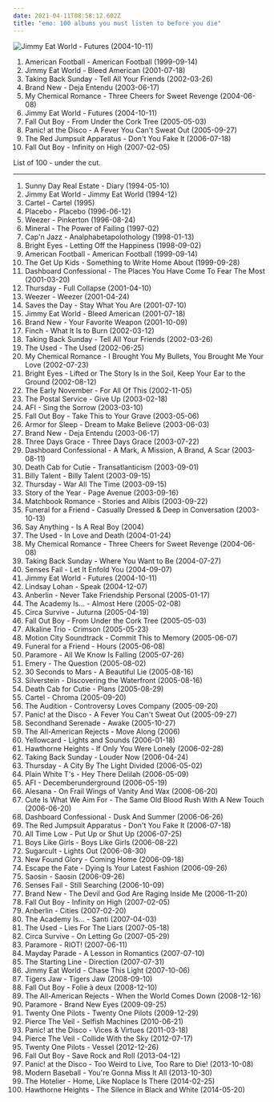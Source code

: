 ```yaml
---
date: 2021-04-11T08:58:12.602Z
title: "emo: 100 albums you must listen to before you die"
---
```

![Jimmy Eat World - Futures (2004-10-11)](http://coverartarchive.org/release/e67133ea-9b44-4e2b-b612-50b2a7f9ca1f/4785067987-500.jpg "Jimmy Eat World - Futures (2004-10-11)")
<ol class="albums">
<li data-cover="http://coverartarchive.org/release/aa4983e3-f20f-48fd-a446-8230a71c470b/7248178022-500.jpg" data-tags="indie rock, emo" role="button">American Football - American Football (1999-09-14)</li>
<li data-cover="http://coverartarchive.org/release/d475a4fe-ef67-4bc9-9eef-1f2150964c1d/5572153535-500.jpg" data-tags="alternative rock, rock, emo" role="button">Jimmy Eat World - Bleed American (2001-07-18)</li>
<li data-cover="https://img.discogs.com/r55GUTKgafFvtXlW7cLIFBGOkCA=/fit-in/300x300/filters:strip_icc():format(jpeg):mode_rgb():quality(90)/discogs-images/R-3835343-1346270454-3867.jpeg.jpg" data-tags="emo" role="button">Taking Back Sunday - Tell All Your Friends (2002-03-26)</li>
<li data-cover="https://img.discogs.com/9gVexhNM1SO7bKgyYKyar_K47xs=/fit-in/600x600/filters:strip_icc():format(jpeg):mode_rgb():quality(90)/discogs-images/R-3662330-1405403128-4438.jpeg.jpg" data-tags="emo" role="button">Brand New - Deja Entendu (2003-06-17)</li>
<li data-cover="http://coverartarchive.org/release/9108adbb-b065-408b-9f59-c1af1f4a241a/11144521161-500.jpg" data-tags="rock, emo, alternative" role="button">My Chemical Romance - Three Cheers for Sweet Revenge (2004-06-08)</li>
<li data-cover="http://coverartarchive.org/release/e67133ea-9b44-4e2b-b612-50b2a7f9ca1f/4785067987-500.jpg" data-tags="alternative rock, emo" role="button">Jimmy Eat World - Futures (2004-10-11)</li>
<li data-cover="http://coverartarchive.org/release/876e5c90-4dfa-3b2c-aa9e-37c8c94a23b8/1236750855-500.jpg" data-tags="rock, pop punk" role="button">Fall Out Boy - From Under the Cork Tree (2005-05-03)</li>
<li data-cover="https://via.placeholder.com/450" data-tags="emo, rock" role="button">Panic! at the Disco - A Fever You Can't Sweat Out (2005-09-27)</li>
<li data-cover="http://coverartarchive.org/release/76360728-22dd-4c57-86d2-481b4a2e88fc/12966416160-500.jpg" data-tags="rock, alternative rock, emo, screamo" role="button">The Red Jumpsuit Apparatus - Don't You Fake It (2006-07-18)</li>
<li data-cover="http://coverartarchive.org/release/10b70cf6-7880-4699-a936-a288e5ceedf9/6988662741-500.jpg" data-tags="pop punk, rock" role="button">Fall Out Boy - Infinity on High (2007-02-05)</li>
</ol>
List of 100 - under the cut.
<!-- more -->

_________________

<ol class="albums">
<li data-cover="https://img.discogs.com/uGrRDsDRtzlAyjlcm-8l6zG0QHo=/fit-in/300x300/filters:strip_icc():format(jpeg):mode_rgb():quality(90)/discogs-images/R-716513-1234055000.jpeg.jpg" data-tags="emo" role="button">
Sunny Day Real Estate - Diary (1994-05-10)
</li>
<li data-cover="https://img.discogs.com/kaMzumBiDJCQp4gm4ckSh27Zm00=/fit-in/600x520/filters:strip_icc():format(jpeg):mode_rgb():quality(90)/discogs-images/R-413931-1604390423-9720.jpeg.jpg" data-tags="rock" role="button">
Jimmy Eat World - Jimmy Eat World (1994-12)
</li>
<li data-cover="https://img.discogs.com/kfHVrEkCRDQZ8b-cejUETKyt-pM=/fit-in/600x594/filters:strip_icc():format(jpeg):mode_rgb():quality(90)/discogs-images/R-748997-1224492628.jpeg.jpg" data-tags="emo, pop punk" role="button">
Cartel - Cartel (1995)
</li>
<li data-cover="http://coverartarchive.org/release/dfd1efc5-a99d-4560-8141-4a26da18c209/8801167569-500.jpg" data-tags="alternative rock, alternative, rock" role="button">
Placebo - Placebo (1996-06-12)
</li>
<li data-cover="http://coverartarchive.org/release/ef968db8-874e-4d79-adb7-2ea0fe0b2b76/5857755598-500.jpg" data-tags="alternative rock, 90s" role="button">
Weezer - Pinkerton (1996-08-24)
</li>
<li data-cover="https://img.discogs.com/OzJqQd_Z2UC4hcePk7B5Pa3Rg58=/fit-in/600x596/filters:strip_icc():format(jpeg):mode_rgb():quality(90)/discogs-images/R-747340-1369185112-9391.jpeg.jpg" data-tags="emo, indie rock" role="button">
Mineral - The Power of Failing (1997-02)
</li>
<li data-cover="https://img.discogs.com/D9QATnRLIAKrHwy-ZLgk7OXhQyM=/fit-in/600x600/filters:strip_icc():format(jpeg):mode_rgb():quality(90)/discogs-images/R-853287-1312821508.jpeg.jpg" data-tags="emo" role="button">
Cap'n Jazz - Analphabetapolothology (1998-01-13)
</li>
<li data-cover="https://via.placeholder.com/450" data-tags="indie, emo" role="button">
Bright Eyes - Letting Off the Happiness (1998-09-02)
</li>
<li data-cover="http://coverartarchive.org/release/aa4983e3-f20f-48fd-a446-8230a71c470b/7248178022-500.jpg" data-tags="indie rock, emo" role="button">
American Football - American Football (1999-09-14)
</li>
<li data-cover="http://coverartarchive.org/release/011310b5-57b5-416e-8331-9bc134f6fbc8/3366913620-500.jpg" data-tags="emo" role="button">
The Get Up Kids - Something to Write Home About (1999-09-28)
</li>
<li data-cover="http://coverartarchive.org/release/fd3ea260-7f06-496b-aafe-7b93d2dad025/6169341657-500.jpg" data-tags="emo" role="button">
Dashboard Confessional - The Places You Have Come To Fear The Most (2001-03-20)
</li>
<li data-cover="http://coverartarchive.org/release/c4cd7298-790a-30cc-ac23-e5b5144a5cc2/27353011944-500.jpg" data-tags="post-hardcore, emo" role="button">
Thursday - Full Collapse (2001-04-10)
</li>
<li data-cover="https://img.discogs.com/mtkGbv_VMPU89YRc3gDEewalxks=/fit-in/600x600/filters:strip_icc():format(jpeg):mode_rgb():quality(90)/discogs-images/R-472533-1241059996.jpeg.jpg" data-tags="rock, alternative rock, weezer, alternative, 90s" role="button">
Weezer - Weezer (2001-04-24)
</li>
<li data-cover="https://img.discogs.com/D4TQiVXih8lUXHMWLda880kUDLA=/fit-in/486x475/filters:strip_icc():format(jpeg):mode_rgb():quality(90)/discogs-images/R-2558652-1370617869-6756.jpeg.jpg" data-tags="emo" role="button">
Saves the Day - Stay What You Are (2001-07-10)
</li>
<li data-cover="http://coverartarchive.org/release/d475a4fe-ef67-4bc9-9eef-1f2150964c1d/5572153535-500.jpg" data-tags="alternative rock, rock, emo" role="button">
Jimmy Eat World - Bleed American (2001-07-18)
</li>
<li data-cover="http://coverartarchive.org/release/bd98ccf6-f2fe-4eef-8104-4acf5b315414/4724001049-500.jpg" data-tags="pop punk, emo" role="button">
Brand New - Your Favorite Weapon (2001-10-09)
</li>
<li data-cover="http://coverartarchive.org/release/1981ba90-cdff-4385-95f9-e2b72b2c6803/27079506039-500.jpg" data-tags="post-hardcore" role="button">
Finch - What It Is to Burn (2002-03-12)
</li>
<li data-cover="https://img.discogs.com/r55GUTKgafFvtXlW7cLIFBGOkCA=/fit-in/300x300/filters:strip_icc():format(jpeg):mode_rgb():quality(90)/discogs-images/R-3835343-1346270454-3867.jpeg.jpg" data-tags="emo" role="button">
Taking Back Sunday - Tell All Your Friends (2002-03-26)
</li>
<li data-cover="https://via.placeholder.com/450" data-tags="emo" role="button">
The Used - The Used (2002-06-25)
</li>
<li data-cover="http://coverartarchive.org/release/ac803e8f-4243-3a3d-91b4-9f9680380bac/6927512878-500.jpg" data-tags="post-hardcore, rock" role="button">
My Chemical Romance - I Brought You My Bullets, You Brought Me Your Love (2002-07-23)
</li>
<li data-cover="http://coverartarchive.org/release/befc806a-fcc5-45b3-8162-4886c0d28627/4724053186-500.jpg" data-tags="indie" role="button">
Bright Eyes - Lifted or The Story Is in the Soil, Keep Your Ear to the Ground (2002-08-12)
</li>
<li data-cover="http://coverartarchive.org/release/3895df67-624a-40ac-b5f7-db66bebff818/11597682469-500.jpg" data-tags="emo, indie rock, indie" role="button">
The Early November - For All Of This (2002-11-05)
</li>
<li data-cover="https://img.discogs.com/0KYiptrcWBVNaineREV1kbuow2U=/fit-in/600x588/filters:strip_icc():format(jpeg):mode_rgb():quality(90)/discogs-images/R-5104968-1384623054-8986.jpeg.jpg" data-tags="indie, electronic" role="button">
The Postal Service - Give Up (2003-02-18)
</li>
<li data-cover="https://img.discogs.com/DmrGqQLFUrLoC-xhHEnLUml8Ldk=/fit-in/600x640/filters:strip_icc():format(jpeg):mode_rgb():quality(90)/discogs-images/R-2811694-1604423801-9427.jpeg.jpg" data-tags="punk rock, punk, alternative rock" role="button">
AFI - Sing the Sorrow (2003-03-10)
</li>
<li data-cover="http://coverartarchive.org/release/5c3f089c-a56b-3587-9dfd-1116890c0325/5678899612-500.jpg" data-tags="pop punk, emo, punk" role="button">
Fall Out Boy - Take This to Your Grave (2003-05-06)
</li>
<li data-cover="http://coverartarchive.org/release/460b65c5-ac1b-44e1-89da-82a8ebf24d28/16615141609-500.jpg" data-tags="emo, alternative, rock" role="button">
Armor for Sleep - Dream to Make Believe (2003-06-03)
</li>
<li data-cover="https://img.discogs.com/9gVexhNM1SO7bKgyYKyar_K47xs=/fit-in/600x600/filters:strip_icc():format(jpeg):mode_rgb():quality(90)/discogs-images/R-3662330-1405403128-4438.jpeg.jpg" data-tags="emo" role="button">
Brand New - Deja Entendu (2003-06-17)
</li>
<li data-cover="http://coverartarchive.org/release/b5a159ae-5db1-42fb-8a3e-4387406ef00c/4338138973-500.jpg" data-tags="alternative rock, rock" role="button">
Three Days Grace - Three Days Grace (2003-07-22)
</li>
<li data-cover="http://coverartarchive.org/release/a286be17-96f0-3dee-9c66-d8972a04d4e9/1742724035-500.jpg" data-tags="emo" role="button">
Dashboard Confessional - A Mark, A Mission, A Brand, A Scar (2003-08-11)
</li>
<li data-cover="https://img.discogs.com/HHLuK6EGaphF-vdfztO3Gjs13Kw=/fit-in/600x603/filters:strip_icc():format(jpeg):mode_rgb():quality(90)/discogs-images/R-10585623-1500405654-4307.jpeg.jpg" data-tags="indie, indie rock, indie pop" role="button">
Death Cab for Cutie - Transatlanticism (2003-09-01)
</li>
<li data-cover="http://coverartarchive.org/release/e61cbdfc-e830-4aa1-bd58-471a51b05d3f/2517909352-500.jpg" data-tags="punk rock" role="button">
Billy Talent - Billy Talent (2003-09-15)
</li>
<li data-cover="http://coverartarchive.org/release/af6212bb-3139-3251-9a89-0e510de3ed11/2341635674-500.jpg" data-tags="post-hardcore, emo" role="button">
Thursday - War All The Time (2003-09-15)
</li>
<li data-cover="http://coverartarchive.org/release/04f0fa1d-018e-4138-8359-26618b763fbf/13876313910-500.jpg" data-tags="emo, post-hardcore" role="button">
Story of the Year - Page Avenue (2003-09-16)
</li>
<li data-cover="https://img.discogs.com/K2yyNsA_34niNo9BnGVhxfuwviI=/fit-in/600x601/filters:strip_icc():format(jpeg):mode_rgb():quality(90)/discogs-images/R-7568257-1584320183-6792.jpeg.jpg" data-tags="emo" role="button">
Matchbook Romance - Stories and Alibis (2003-09-22)
</li>
<li data-cover="https://img.discogs.com/f_Z5jf9GxipomA3X7zmUykQpHOk=/fit-in/200x200/filters:strip_icc():format(jpeg):mode_rgb():quality(90)/discogs-images/R-3122839-1316854929.jpeg.jpg" data-tags="post-hardcore" role="button">
Funeral for a Friend - Casually Dressed & Deep in Conversation (2003-10-13)
</li>
<li data-cover="http://coverartarchive.org/release/075e7ea9-d145-4b1e-9c2d-dce60ac1b0f2/12328012368-500.jpg" data-tags="indie rock, indie" role="button">
Say Anything - Is A Real Boy (2004)
</li>
<li data-cover="https://img.discogs.com/XclehEHfi-WpinTa-lTr7cojq8o=/fit-in/550x558/filters:strip_icc():format(jpeg):mode_rgb():quality(90)/discogs-images/R-525442-1127571446.jpeg.jpg" data-tags="emo, alternative, alternative rock" role="button">
The Used - In Love and Death (2004-01-24)
</li>
<li data-cover="http://coverartarchive.org/release/9108adbb-b065-408b-9f59-c1af1f4a241a/11144521161-500.jpg" data-tags="rock, emo, alternative" role="button">
My Chemical Romance - Three Cheers for Sweet Revenge (2004-06-08)
</li>
<li data-cover="http://coverartarchive.org/release/17f88c72-99db-495c-8fbd-37610350c785/14511746339-500.jpg" data-tags="emo" role="button">
Taking Back Sunday - Where You Want to Be (2004-07-27)
</li>
<li data-cover="http://coverartarchive.org/release/42f3b9d6-52b3-49a8-a65d-972b578decf0/5893187085-500.jpg" data-tags="emo" role="button">
Senses Fail - Let It Enfold You (2004-09-07)
</li>
<li data-cover="http://coverartarchive.org/release/e67133ea-9b44-4e2b-b612-50b2a7f9ca1f/4785067987-500.jpg" data-tags="alternative rock, emo" role="button">
Jimmy Eat World - Futures (2004-10-11)
</li>
<li data-cover="http://coverartarchive.org/release/e79e742e-49c6-4f11-964e-ed89212c9736/28281473613-500.jpg" data-tags="emo, pop" role="button">
Lindsay Lohan - Speak (2004-12-07)
</li>
<li data-cover="http://coverartarchive.org/release/0158574e-e762-4a5f-a927-ad925172605d/17944620848-500.jpg" data-tags="alternative rock" role="button">
Anberlin - Never Take Friendship Personal (2005-01-17)
</li>
<li data-cover="https://via.placeholder.com/450" data-tags="pop punk, emo" role="button">
The Academy Is... - Almost Here (2005-02-08)
</li>
<li data-cover="http://coverartarchive.org/release/a3dcaa6b-071e-3d43-b4c7-3e7d852a257e/8355151197-500.jpg" data-tags="alternative rock, experimental, indie" role="button">
Circa Survive - Juturna (2005-04-19)
</li>
<li data-cover="http://coverartarchive.org/release/876e5c90-4dfa-3b2c-aa9e-37c8c94a23b8/1236750855-500.jpg" data-tags="rock, pop punk" role="button">
Fall Out Boy - From Under the Cork Tree (2005-05-03)
</li>
<li data-cover="http://coverartarchive.org/release/7dfe419a-c40e-48d1-afb1-a40630935119/9192690317-500.jpg" data-tags="rock, punk, alternative, punk rock" role="button">
Alkaline Trio - Crimson (2005-05-23)
</li>
<li data-cover="http://coverartarchive.org/release/b385a012-e088-426d-980b-acdf114ef775/10187762153-500.jpg" data-tags="pop punk" role="button">
Motion City Soundtrack - Commit This to Memory (2005-06-07)
</li>
<li data-cover="http://coverartarchive.org/release/a3e1b1ed-5ac4-43c8-9d54-069105bd0869/1313064174-500.jpg" data-tags="post-hardcore, emo" role="button">
Funeral for a Friend - Hours (2005-06-08)
</li>
<li data-cover="http://coverartarchive.org/release/99c3f86a-eac2-42b6-b24c-342dc604252a/20614244026-500.jpg" data-tags="pop punk, rock" role="button">
Paramore - All We Know Is Falling (2005-07-26)
</li>
<li data-cover="http://coverartarchive.org/release/a7337747-fa84-4d3f-aa12-e53ad43cf745/4889657836-500.jpg" data-tags="emo, christian, emocore, rock, post-hardcore" role="button">
Emery - The Question (2005-08-02)
</li>
<li data-cover="http://coverartarchive.org/release/bc56e60b-8173-4be0-9862-5d85ea3c980f/11634413747-500.jpg" data-tags="alternative rock, rock" role="button">
30 Seconds to Mars - A Beautiful Lie (2005-08-16)
</li>
<li data-cover="http://coverartarchive.org/release/b7b89f8a-6b62-4e5b-8675-492ecc731336/7181118799-500.jpg" data-tags="post-hardcore" role="button">
Silverstein - Discovering the Waterfront (2005-08-16)
</li>
<li data-cover="http://coverartarchive.org/release/e6b48feb-4df7-4feb-b35f-efdb7695a949/9165973395-500.jpg" data-tags="indie" role="button">
Death Cab for Cutie - Plans (2005-08-29)
</li>
<li data-cover="http://coverartarchive.org/release/760bd43c-0bf3-43a4-8d1f-5995cb340481/11042148072-500.jpg" data-tags="pop punk, cartel" role="button">
Cartel - Chroma (2005-09-20)
</li>
<li data-cover="https://via.placeholder.com/450" data-tags="emo, catchy, pop punk, victory, theaudition, albums i might like to own, take in emule" role="button">
The Audition - Controversy Loves Company (2005-09-20)
</li>
<li data-cover="https://via.placeholder.com/450" data-tags="emo, rock" role="button">
Panic! at the Disco - A Fever You Can't Sweat Out (2005-09-27)
</li>
<li data-cover="http://coverartarchive.org/release/15a9cca2-cd9e-4aac-9828-b85f184b1f84/24240958685-500.jpg" data-tags="acoustic, emo" role="button">
Secondhand Serenade - Awake (2005-10-27)
</li>
<li data-cover="https://img.discogs.com/p1nLSTQQFffBdpkUic-TdeeMeTc=/fit-in/500x500/filters:strip_icc():format(jpeg):mode_rgb():quality(90)/discogs-images/R-509394-1224138179.jpeg.jpg" data-tags="rock, pop punk, alternative rock" role="button">
The All-American Rejects - Move Along (2006)
</li>
<li data-cover="http://coverartarchive.org/release/3ba8706d-4a74-412a-bac1-4497189f70f9/7255069360-500.jpg" data-tags="pop punk" role="button">
Yellowcard - Lights and Sounds (2006-01-18)
</li>
<li data-cover="http://coverartarchive.org/release/d39b5760-18ad-4a8e-a625-ca128e69384a/2330331132-500.jpg" data-tags="emo" role="button">
Hawthorne Heights - If Only You Were Lonely (2006-02-28)
</li>
<li data-cover="https://img.discogs.com/jXHEqpkzaiZYX3BIWucVSpVCSiQ=/fit-in/479x481/filters:strip_icc():format(jpeg):mode_rgb():quality(90)/discogs-images/R-2067528-1262096038.jpeg.jpg" data-tags="emo" role="button">
Taking Back Sunday - Louder Now (2006-04-24)
</li>
<li data-cover="http://coverartarchive.org/release/93d6bfce-9c1a-38a7-bc24-13be3a4a51b8/14793961860-500.jpg" data-tags="post-hardcore, emo" role="button">
Thursday - A City By The Light Divided (2006-05-02)
</li>
<li data-cover="https://img.discogs.com/O6tUgmp54g3WX4K_otOtQnfqntc=/fit-in/500x500/filters:strip_icc():format(jpeg):mode_rgb():quality(90)/discogs-images/R-764886-1156447982.jpeg.jpg" data-tags="indie, emo" role="button">
Plain White T's - Hey There Delilah (2006-05-09)
</li>
<li data-cover="http://coverartarchive.org/release/89eaa471-57ea-44e5-8c51-5267f56c795e/27285761349-500.jpg" data-tags="alternative rock, rock" role="button">
AFI - Decemberunderground (2006-05-19)
</li>
<li data-cover="http://coverartarchive.org/release/57eafc78-cefd-4048-baf0-073739ee918e/3014173374-500.jpg" data-tags="screamo, emocore, post-hardcore" role="button">
Alesana - On Frail Wings of Vanity And Wax (2006-06-20)
</li>
<li data-cover="https://img.discogs.com/0f36ac86c54fe502a205affaefeae52f092904f2/images/spacer.gif" data-tags="pop punk" role="button">
Cute Is What We Aim For - The Same Old Blood Rush With A New Touch (2006-06-20)
</li>
<li data-cover="https://img.discogs.com/QPMnXIE11R-Bfg_UmDD19W68Udc=/fit-in/500x500/filters:strip_icc():format(jpeg):mode_rgb():quality(90)/discogs-images/R-1288391-1206675152.jpeg.jpg" data-tags="emo" role="button">
Dashboard Confessional - Dusk And Summer (2006-06-26)
</li>
<li data-cover="http://coverartarchive.org/release/76360728-22dd-4c57-86d2-481b4a2e88fc/12966416160-500.jpg" data-tags="rock, alternative rock, emo, screamo" role="button">
The Red Jumpsuit Apparatus - Don't You Fake It (2006-07-18)
</li>
<li data-cover="http://coverartarchive.org/release/d75d73f2-b776-40a0-8379-8d5d2ac84920/10226803952-500.jpg" data-tags="pop punk" role="button">
All Time Low - Put Up or Shut Up (2006-07-25)
</li>
<li data-cover="http://coverartarchive.org/release/61710908-1bb8-4fd9-99b0-f9e0ad6f7d7f/9587442144-500.jpg" data-tags="pop punk" role="button">
Boys Like Girls - Boys Like Girls (2006-08-22)
</li>
<li data-cover="https://via.placeholder.com/450" data-tags="pop punk" role="button">
Sugarcult - Lights Out (2006-08-30)
</li>
<li data-cover="http://coverartarchive.org/release/bb3f60de-b134-42f8-a298-a4b57913da12/15998652821-500.jpg" data-tags="pop punk" role="button">
New Found Glory - Coming Home (2006-09-18)
</li>
<li data-cover="http://coverartarchive.org/release/d21c95c8-40bb-467c-b11f-218886cd0b22/8973658859-500.jpg" data-tags="post-hardcore" role="button">
Escape the Fate - Dying Is Your Latest Fashion (2006-09-26)
</li>
<li data-cover="http://coverartarchive.org/release/dd4f60c8-d4b5-4c41-b200-a78dfe9e1aaf/25342698261-500.jpg" data-tags="post-hardcore, emo" role="button">
Saosin - Saosin (2006-09-26)
</li>
<li data-cover="https://img.discogs.com/79232wWfyj9nvp1eZTSxuwkreI0=/fit-in/350x350/filters:strip_icc():format(jpeg):mode_rgb():quality(90)/discogs-images/R-3890719-1348261446-2446.jpeg.jpg" data-tags="post-hardcore" role="button">
Senses Fail - Still Searching (2006-10-09)
</li>
<li data-cover="http://coverartarchive.org/release/c9294302-9589-4859-a0ed-d82c65b017db/4724008040-500.jpg" data-tags="alternative rock, alternative" role="button">
Brand New - The Devil and God Are Raging Inside Me (2006-11-20)
</li>
<li data-cover="http://coverartarchive.org/release/10b70cf6-7880-4699-a936-a288e5ceedf9/6988662741-500.jpg" data-tags="pop punk, rock" role="button">
Fall Out Boy - Infinity on High (2007-02-05)
</li>
<li data-cover="http://coverartarchive.org/release/04a93f62-fd7f-4e5b-a0ce-7ca314b44874/4889479113-500.jpg" data-tags="rock, christian rock" role="button">
Anberlin - Cities (2007-02-20)
</li>
<li data-cover="https://img.discogs.com/m5jmkIZjnXJT3UiUlppFR-MLl1w=/fit-in/240x240/filters:strip_icc():format(jpeg):mode_rgb():quality(90)/discogs-images/R-1507483-1224860210.jpeg.jpg" data-tags="pop punk, alternative rock, emo" role="button">
The Academy Is... - Santi (2007-04-03)
</li>
<li data-cover="https://img.discogs.com/2jyn23qRwU6ZsjD4vDvjOMC6-OE=/fit-in/574x668/filters:strip_icc():format(jpeg):mode_rgb():quality(90)/discogs-images/R-4773448-1541353611-8676.jpeg.jpg" data-tags="alternative, rock" role="button">
The Used - Lies For The Liars (2007-05-18)
</li>
<li data-cover="http://coverartarchive.org/release/e12d6912-2309-4fbc-8d98-9a67c2cca307/8355143858-500.jpg" data-tags="indie, emo, experimental" role="button">
Circa Survive - On Letting Go (2007-05-29)
</li>
<li data-cover="http://coverartarchive.org/release/c79bc474-e712-49ff-8185-89b52384ba45/3233872973-500.jpg" data-tags="rock, pop punk" role="button">
Paramore - RIOT! (2007-06-11)
</li>
<li data-cover="http://coverartarchive.org/release/de90424f-fcbb-34ff-9d2d-c32355fa05e0/6657134641-500.jpg" data-tags="pop punk" role="button">
Mayday Parade - A Lesson in Romantics (2007-07-10)
</li>
<li data-cover="http://coverartarchive.org/release/ece9c44a-274a-44c1-92f0-2962ed4810a1/9182091321-500.jpg" data-tags="alternative, alternative rock, emo, piano, pop punk, virgin, cds, the starting line, bands with a certain something, dumb feelgood thrash, albums terry own, the starting line - direction, two thousand eleven" role="button">
The Starting Line - Direction (2007-07-31)
</li>
<li data-cover="http://coverartarchive.org/release/7b0ee432-c50a-4e60-a9b0-88113c6879e1/22589899323-500.jpg" data-tags="rock, alternative, alternative rock, emo" role="button">
Jimmy Eat World - Chase This Light (2007-10-06)
</li>
<li data-cover="https://img.discogs.com/U50rcjtqpvGQt7Rt0QofMtJq7c4=/fit-in/600x614/filters:strip_icc():format(jpeg):mode_rgb():quality(90)/discogs-images/R-2961116-1595884207-6915.jpeg.jpg" data-tags="emo, pop punk, indie rock" role="button">
Tigers Jaw - Tigers Jaw (2008-09-10)
</li>
<li data-cover="http://coverartarchive.org/release/936b81b8-d02c-4241-a1c2-a4391a5a49d7/1612708292-500.jpg" data-tags="pop punk" role="button">
Fall Out Boy - Folie à deux (2008-12-10)
</li>
<li data-cover="https://img.discogs.com/B3sGVrYCVeD2QFnjGr3EDbvAmqw=/fit-in/600x530/filters:strip_icc():format(jpeg):mode_rgb():quality(90)/discogs-images/R-1722016-1578164947-1150.jpeg.jpg" data-tags="alternative rock, pop punk" role="button">
The All-American Rejects - When the World Comes Down (2008-12-16)
</li>
<li data-cover="http://coverartarchive.org/release/66c0a206-d1b8-4abc-a630-74ddece2a30a/10668376845-500.jpg" data-tags="rock, pop punk" role="button">
Paramore - Brand New Eyes (2009-09-25)
</li>
<li data-cover="http://coverartarchive.org/release/f962ee2d-41cd-4a47-8f8c-dc402eacfaf3/10077631133-500.jpg" data-tags="hip-hop, indie, alternative, emo, rap, alternative pop, alternative hip-hop, pop rap, twenty one pilots,  alternative,  indie pop,  pop,  male vocalists,  alternative pop,  emo,  emo pop" role="button">
Twenty One Pilots - Twenty One Pilots (2009-12-29)
</li>
<li data-cover="http://coverartarchive.org/release/52480116-0a55-4090-a91a-7b0752f7955f/7149416698-500.jpg" data-tags="post-hardcore, emocore" role="button">
Pierce The Veil - Selfish Machines (2010-06-21)
</li>
<li data-cover="http://coverartarchive.org/release/dafe15c2-5fb9-4a5f-9b12-df031d3b0e9b/2103470066-500.jpg" data-tags="alternative rock" role="button">
Panic! at the Disco - Vices & Virtues (2011-03-18)
</li>
<li data-cover="http://coverartarchive.org/release/7888bbb8-204b-4701-9f15-ade723cd94ee/7163718243-500.jpg" data-tags="post-hardcore" role="button">
Pierce The Veil - Collide With the Sky (2012-07-17)
</li>
<li data-cover="http://coverartarchive.org/release/77f25b0b-bb51-44fb-b7b5-9c5c391769dd/7221126832-500.jpg" data-tags="alternative" role="button">
Twenty One Pilots - Vessel (2012-12-26)
</li>
<li data-cover="http://coverartarchive.org/release/f6b77446-f07e-4768-bd34-f8baa90b9b4b/26624103376-500.jpg" data-tags="pop rock" role="button">
Fall Out Boy - Save Rock and Roll (2013-04-12)
</li>
<li data-cover="https://via.placeholder.com/450" data-tags="alternative" role="button">
Panic! at the Disco - Too Weird to Live, Too Rare to Die! (2013-10-08)
</li>
<li data-cover="http://coverartarchive.org/release/c3c71198-ebc5-44b3-b076-88fb8dd4bc0f/6960652013-500.jpg" data-tags="emo" role="button">
Modern Baseball - You're Gonna Miss It All (2013-10-30)
</li>
<li data-cover="http://coverartarchive.org/release/89c35108-4695-4b3f-b1e9-ce2a1d38bcfc/11327787575-500.jpg" data-tags="emo, pop punk" role="button">
The Hotelier - Home, Like Noplace Is There (2014-02-25)
</li>
<li data-cover="http://coverartarchive.org/release/dcd35a02-5508-48ac-aed1-da82fae6287c/7870056008-500.jpg" data-tags="emo" role="button">
Hawthorne Heights - The Silence in Black and White (2014-05-20)
</li>
</ol>